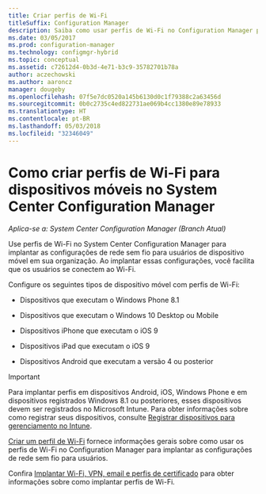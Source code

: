 ```yaml
---
title: Criar perfis de Wi-Fi
titleSuffix: Configuration Manager
description: Saiba como usar perfis de Wi-Fi no Configuration Manager para implantar as configurações de rede sem fio para usuários de dispositivo móvel em sua organização.
ms.date: 03/05/2017
ms.prod: configuration-manager
ms.technology: configmgr-hybrid
ms.topic: conceptual
ms.assetid: c72612d4-0b3d-4e71-b3c9-35782701b78a
author: aczechowski
ms.author: aaroncz
manager: dougeby
ms.openlocfilehash: 07f5e7dc0520a145b6130d0c1f79388c2a63456d
ms.sourcegitcommit: 0b0c2735c4ed822731ae069b4cc1380e89e78933
ms.translationtype: HT
ms.contentlocale: pt-BR
ms.lasthandoff: 05/03/2018
ms.locfileid: "32346049"
---
```

# <a name="how-to-create-wi-fi-profiles-for-mobile-devices-in-system-center-configuration-manager"></a>Como criar perfis de Wi-Fi para dispositivos móveis no System Center Configuration Manager

*Aplica-se a: System Center Configuration Manager (Branch Atual)*

Use perfis de Wi-Fi no System Center Configuration Manager para implantar as configurações de rede sem fio para usuários de dispositivo móvel em sua organização. Ao implantar essas configurações, você facilita que os usuários se conectem ao Wi-Fi.  

Configure os seguintes tipos de dispositivo móvel com perfis de Wi-Fi:  

-   Dispositivos que executam o Windows Phone 8.1  

-   Dispositivos que executam o Windows 10 Desktop ou Mobile  

-   Dispositivos iPhone que executam o iOS 9  

-   Dispositivos iPad que executam o iOS 9  

-   Dispositivos Android que executam a versão 4 ou posterior

> [!IMPORTANT]  
>  Para implantar perfis em dispositivos Android, iOS, Windows Phone e em dispositivos registrados Windows 8.1 ou posteriores, esses dispositivos devem ser registrados no Microsoft Intune. Para obter informações sobre como registrar seus dispositivos, consulte [Registrar dispositivos para gerenciamento no Intune](https://docs.microsoft.com/intune/deploy-use/enroll-devices-in-microsoft-intune).  

[Criar um perfil de Wi-Fi](../../protect/deploy-use/create-wifi-profiles.md#create-a-wi-fi-profile) fornece informações gerais sobre como usar os perfis de Wi-Fi no Configuration Manager para implantar as configurações de rede sem fio para usuários.

Confira [Implantar Wi-Fi, VPN, email e perfis de certificado](../../protect/deploy-use/deploy-wifi-vpn-email-cert-profiles.md) para obter informações sobre como implantar perfis de Wi-Fi.
